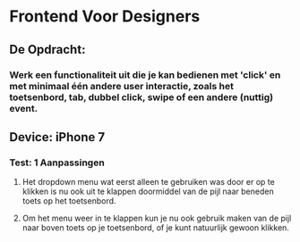 # Frontend Voor Designers 

## De Opdracht: 

### Werk een functionaliteit uit die je kan bedienen met 'click' en met minimaal één andere user interactie, zoals het toetsenbord, tab, dubbel click, swipe of een andere (nuttig) event.



## Device: iPhone 7



### Test: 1 Aanpassingen

1. Het dropdown menu wat eerst alleen te gebruiken was door er op te klikken is nu ook uit te klappen doormiddel van de pijl naar beneden toets op het toetsenbord. 

2. Om het menu weer in te klappen kun je nu ook gebruik maken van de pijl naar boven toets op je toetsenbord, of je kunt natuurlijk gewoon klikken. 